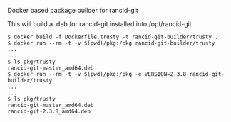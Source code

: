 Docker based package builder for rancid-git

This will build a .deb for rancid-git installed into /opt/rancid-git

```
$ docker build -f Dockerfile.trusty -t rancid-git-builder/trusty .
$ docker run --rm -t -v $(pwd)/pkg:/pkg rancid-git-builder/trusty
...
...
$ ls pkg/trusty
rancid-git-master_amd64.deb
$ docker run --rm -t -v $(pwd)/pkg:/pkg -e VERSION=2.3.8 rancid-git-builder/trusty
...
...
$ ls pkg/trusty
rancid-git-master_amd64.deb
rancid-git-2.3.8_amd64.deb
```
